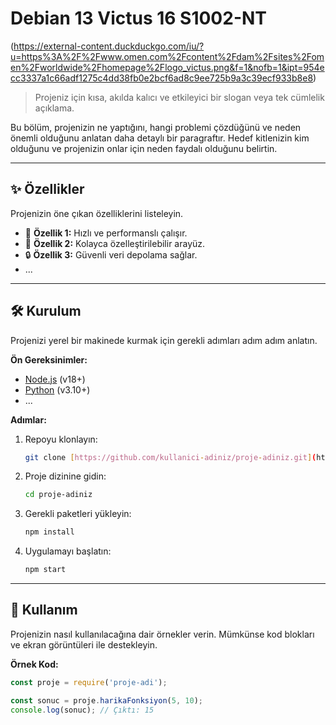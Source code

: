 # Debian 13 Victus 16 S1002-NT

(https://external-content.duckduckgo.com/iu/?u=https%3A%2F%2Fwww.omen.com%2Fcontent%2Fdam%2Fsites%2Fomen%2Fworldwide%2Fhomepage%2Flogo_victus.png&f=1&nofb=1&ipt=954ecc3337a1c66adf1275c4dd38fb0e2bcf6ad8c9ee725b9a3c39ecf933b8e8)

> Projeniz için kısa, akılda kalıcı ve etkileyici bir slogan veya tek cümlelik açıklama.

Bu bölüm, projenizin ne yaptığını, hangi problemi çözdüğünü ve neden önemli olduğunu anlatan daha detaylı bir paragraftır. Hedef kitlenizin kim olduğunu ve projenizin onlar için neden faydalı olduğunu belirtin.

---

## ✨ Özellikler

Projenizin öne çıkan özelliklerini listeleyin.

* 🚀 **Özellik 1:** Hızlı ve performanslı çalışır.
* 🎨 **Özellik 2:** Kolayca özelleştirilebilir arayüz.
* 🔒 **Özellik 3:** Güvenli veri depolama sağlar.
* ...

---

## 🛠️ Kurulum

Projenizi yerel bir makinede kurmak için gerekli adımları adım adım anlatın.

**Ön Gereksinimler:**
* [Node.js](https://nodejs.org/) (v18+)
* [Python](https://www.python.org/) (v3.10+)
* ...

**Adımlar:**
1.  Repoyu klonlayın:
    ```sh
    git clone [https://github.com/kullanici-adiniz/proje-adiniz.git](https://github.com/kullanici-adiniz/proje-adiniz.git)
    ```
2.  Proje dizinine gidin:
    ```sh
    cd proje-adiniz
    ```
3.  Gerekli paketleri yükleyin:
    ```sh
    npm install
    ```
4.  Uygulamayı başlatın:
    ```sh
    npm start
    ```

---

## 🚀 Kullanım

Projenizin nasıl kullanılacağına dair örnekler verin. Mümkünse kod blokları ve ekran görüntüleri ile destekleyin.

**Örnek Kod:**
```javascript
const proje = require('proje-adi');

const sonuc = proje.harikaFonksiyon(5, 10);
console.log(sonuc); // Çıktı: 15
